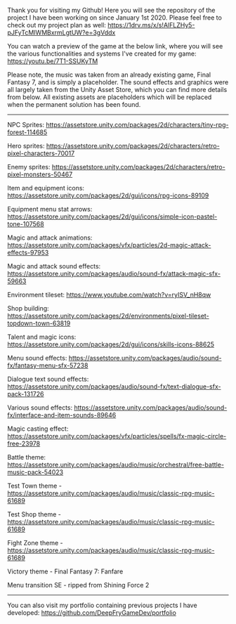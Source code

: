 Thank you for visiting my Github! Here you will see the repository of the project I have been working on since January 1st 2020. Please feel free to check out my project plan as well: https://1drv.ms/x/s!AlFLZHy5-pJFyTcMIWMBxrmLgtUW?e=3gVddx

You can watch a preview of the game at the below link, where you will see the various functionalities and systems I've created for my game: https://youtu.be/7T1-SSUKyTM

Please note, the music was taken from an already existing game, Final Fantasy 7, and is simply a placeholder. The sound effects and graphics were all largely taken from the Unity Asset Store, which you can find more details from below. All existing assets are placeholders which will be replaced when the permanent solution has been found.

-----

NPC Sprites: https://assetstore.unity.com/packages/2d/characters/tiny-rpg-forest-114685

Hero sprites: https://assetstore.unity.com/packages/2d/characters/retro-pixel-characters-70017

Enemy sprites: https://assetstore.unity.com/packages/2d/characters/retro-pixel-monsters-50467

Item and equipment icons: https://assetstore.unity.com/packages/2d/gui/icons/rpg-icons-89109

Equipment menu stat arrows: https://assetstore.unity.com/packages/2d/gui/icons/simple-icon-pastel-tone-107568

Magic and attack animations: https://assetstore.unity.com/packages/vfx/particles/2d-magic-attack-effects-97953

Magic and attack sound effects: https://assetstore.unity.com/packages/audio/sound-fx/attack-magic-sfx-59663

Environment tileset: https://www.youtube.com/watch?v=ryISV_nH8qw

Shop building: https://assetstore.unity.com/packages/2d/environments/pixel-tileset-topdown-town-63819

Talent and magic icons: https://assetstore.unity.com/packages/2d/gui/icons/skills-icons-88625

Menu sound effects: https://assetstore.unity.com/packages/audio/sound-fx/fantasy-menu-sfx-57238

Dialogue text sound effects: https://assetstore.unity.com/packages/audio/sound-fx/text-dialogue-sfx-pack-131726

Various sound effects: https://assetstore.unity.com/packages/audio/sound-fx/interface-and-item-sounds-89646

Magic casting effect: https://assetstore.unity.com/packages/vfx/particles/spells/fx-magic-circle-free-23978

Battle theme: https://assetstore.unity.com/packages/audio/music/orchestral/free-battle-music-pack-54023

Test Town theme - https://assetstore.unity.com/packages/audio/music/classic-rpg-music-61689

Test Shop theme - https://assetstore.unity.com/packages/audio/music/classic-rpg-music-61689

Fight Zone theme - https://assetstore.unity.com/packages/audio/music/classic-rpg-music-61689

Victory theme - Final Fantasy 7: Fanfare

Menu transition SE - ripped from Shining Force 2

-----



You can also visit my portfolio containing previous projects I have developed: https://github.com/DeepFryGameDev/portfolio